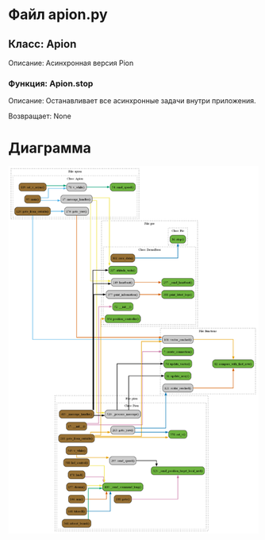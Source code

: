 # Файл apion.py

## Класс: Apion

Описание: Асинхронная версия Pion

### Функция: Apion.stop

Описание: Останавливает все асинхронные задачи внутри приложения.

Возвращает: None

# Диаграмма 
 ![Диаграмма потока](img/apion.png)